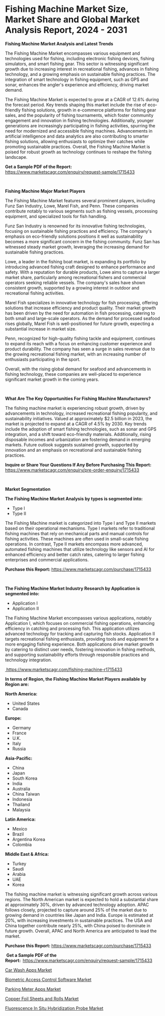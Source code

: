 <p><h1>Fishing Machine Market Size, Market Share and Global Market Analysis Report, 2024 - 2031</h1></p><p><strong>Fishing Machine Market Analysis and Latest Trends</strong></p>
<p><p>The Fishing Machine Market encompasses various equipment and technologies used for fishing, including electronic fishing devices, fishing simulators, and smart fishing gear. This sector is witnessing significant growth due to increasing interest in recreational fishing, advances in fishing technology, and a growing emphasis on sustainable fishing practices. The integration of smart technology in fishing equipment, such as GPS and sonar, enhances the angler's experience and efficiency, driving market demand.</p><p>The Fishing Machine Market is expected to grow at a CAGR of 12.6% during the forecast period. Key trends shaping this market include the rise of eco-friendly fishing solutions, growth in e-commerce platforms for fishing gear sales, and the popularity of fishing tournaments, which foster community engagement and innovation in fishing technologies. Additionally, younger generations are increasingly participating in fishing activities, spurring the need for modernized and accessible fishing machines. Advancements in artificial intelligence and data analytics are also contributing to smarter fishing solutions, allowing enthusiasts to optimize their catches while promoting sustainable practices. Overall, the Fishing Machine Market is poised for robust growth as technology continues to reshape the fishing landscape.</p></p>
<p><strong>Get a Sample PDF of the Report:&nbsp;</strong> <a href="https://www.marketscagr.com/enquiry/request-sample/1715433?utm_campaign=1610&utm_medium=2&utm_source=Github&utm_content=ia&utm_term=23102024&utm_id=fishing-machine">https://www.marketscagr.com/enquiry/request-sample/1715433</a></p>
<p>&nbsp;</p>
<p><strong>Fishing Machine Major Market Players</strong></p>
<p><p>The Fishing Machine Market features several prominent players, including Funz San Industry, Lowe, Marel Fish, and Penn. These companies contribute notably to various segments such as fishing vessels, processing equipment, and specialized tools for fish handling.</p><p>Funz San Industry is renowned for its innovative fishing technologies, focusing on sustainable fishing practices and efficiency. The company's emphasis on eco-friendly solutions positions it well as sustainability becomes a more significant concern in the fishing community. Funz San has witnessed steady market growth, leveraging the increasing demand for sustainable fishing practices.</p><p>Lowe, a leader in the fishing boat market, is expanding its portfolio by introducing advanced fishing craft designed to enhance performance and safety. With a reputation for durable products, Lowe aims to capture a larger market share, particularly among recreational fishers and commercial operators seeking reliable vessels. The company's sales have shown consistent growth, supported by a growing interest in outdoor and recreational fishing activities.</p><p>Marel Fish specializes in innovative technology for fish processing, offering solutions that increase efficiency and product quality. Their market growth has been driven by the need for automation in fish processing, catering to both small and large-scale operators. As the demand for processed seafood rises globally, Marel Fish is well-positioned for future growth, expecting a substantial increase in market size.</p><p>Penn, recognized for high-quality fishing tackle and equipment, continues to expand its reach with a focus on enhancing customer experience and product durability. The company has seen a surge in sales revenue due to the growing recreational fishing market, with an increasing number of enthusiasts participating in the sport.</p><p>Overall, with the rising global demand for seafood and advancements in fishing technology, these companies are well-placed to experience significant market growth in the coming years.</p></p>
<p>&nbsp;</p>
<p><strong>What Are The Key Opportunities For Fishing Machine Manufacturers?</strong></p>
<p><p>The fishing machine market is experiencing robust growth, driven by advancements in technology, increased recreational fishing popularity, and sustainability initiatives. Valued at approximately $2.5 billion in 2023, the market is projected to expand at a CAGR of 4.5% by 2030. Key trends include the adoption of smart fishing technologies, such as sonar and GPS integration, and a shift toward eco-friendly materials. Additionally, rising disposable incomes and urbanization are fostering demand in emerging markets. Future outlook suggests sustained growth, supported by innovation and an emphasis on recreational and sustainable fishing practices.</p></p>
<p><strong>Inquire or Share Your Questions If Any Before Purchasing This Report:</strong> <a href="https://www.marketscagr.com/enquiry/pre-order-enquiry/1715433?utm_campaign=1610&utm_medium=2&utm_source=Github&utm_content=ia&utm_term=23102024&utm_id=fishing-machine">https://www.marketscagr.com/enquiry/pre-order-enquiry/1715433</a></p>
<p>&nbsp;</p>
<p><strong>Market Segmentation</strong></p>
<p><strong>The Fishing Machine Market Analysis by types is segmented into:</strong></p>
<p><ul><li>Type I</li><li>Type II</li></ul></p>
<p><p>The Fishing Machine market is categorized into Type I and Type II markets based on their operational mechanisms. Type I markets refer to traditional fishing machines that rely on mechanical parts and manual controls for fishing activities. These machines are often used in small-scale fishing operations. In contrast, Type II markets encompass more advanced, automated fishing machines that utilize technology like sensors and AI for enhanced efficiency and better catch rates, catering to larger fishing enterprises and commercial applications.</p></p>
<p><strong>Purchase this Report:&nbsp;</strong><a href="https://www.marketscagr.com/purchase/1715433?utm_campaign=1610&utm_medium=2&utm_source=Github&utm_content=ia&utm_term=23102024&utm_id=fishing-machine">https://www.marketscagr.com/purchase/1715433</a></p>
<p>&nbsp;</p>
<p><strong>The Fishing Machine Market Industry Research by Application is segmented into:</strong></p>
<p><ul><li>Application I</li><li>Application II</li></ul></p>
<p><p>The Fishing Machine Market encompasses various applications, notably Application I, which focuses on commercial fishing operations, enhancing efficiency in catching and processing fish. This application utilizes advanced technology for tracking and capturing fish stocks. Application II targets recreational fishing enthusiasts, providing tools and equipment for a more engaging fishing experience. Both applications drive market growth by catering to distinct user needs, fostering innovation in fishing methods, and supporting sustainability efforts through responsible practices and technology integration.</p></p>
<p><a href="https://www.marketscagr.com/fishing-machine-r1715433?utm_campaign=1610&utm_medium=2&utm_source=Github&utm_content=ia&utm_term=23102024&utm_id=fishing-machine">&nbsp;https://www.marketscagr.com/fishing-machine-r1715433</a></p>
<p><strong>In terms of Region, the Fishing Machine Market Players available by Region are:</strong></p>
<p>
    <p> <strong> North America: </strong>
        <ul>
            <li>United States</li>
            <li>Canada</li>
        </ul>
        </p> 
    <p> <strong> Europe: </strong>
        <ul>
            <li>Germany</li>
            <li>France</li>
            <li>U.K.</li>
            <li>Italy</li>
            <li>Russia</li>
        </ul>
        </p> 
    <p> <strong> Asia-Pacific: </strong>
        <ul>
            <li>China</li>
            <li>Japan</li>
            <li>South Korea</li>
            <li>India</li>
            <li>Australia</li>
            <li>China Taiwan</li>
            <li>Indonesia</li>
            <li>Thailand</li>
            <li>Malaysia</li>
        </ul>
        </p> 
    <p> <strong> Latin America: </strong>
        <ul>
            <li>Mexico</li>
            <li>Brazil</li>
            <li>Argentina Korea</li>
            <li>Colombia</li>
        </ul>
        </p> 
    <p> <strong> Middle East & Africa: </strong>
        <ul>
            <li>Turkey</li>
            <li>Saudi</li>
            <li>Arabia</li>
            <li>UAE</li>
            <li>Korea</li>
        </ul>
    </p>
    </p>
<p><p>The fishing machine market is witnessing significant growth across various regions. The North American market is expected to hold a substantial share at approximately 30%, driven by advanced technology adoption. APAC follows closely, projected to capture around 25% of the market due to growing demand in countries like Japan and India. Europe is estimated at 20%, with increasing investments in sustainable practices. The USA and China together contribute nearly 25%, with China poised to dominate in future growth. Overall, APAC and North America are anticipated to lead the market.</p></p>
<p><strong>Purchase this Report: </strong><a href="https://www.marketscagr.com/purchase/1715433?utm_campaign=1610&utm_medium=2&utm_source=Github&utm_content=ia&utm_term=23102024&utm_id=fishing-machine">https://www.marketscagr.com/purchase/1715433</a></p>
<p>&nbsp;<strong>Get a Sample PDF of the Report:&nbsp;&nbsp;</strong><a href="https://www.marketscagr.com/enquiry/request-sample/1715433?utm_campaign=1610&utm_medium=2&utm_source=Github&utm_content=ia&utm_term=23102024&utm_id=fishing-machine">https://www.marketscagr.com/enquiry/request-sample/1715433</a></p>
<p><strong></strong></p>
<p><p><a href="https://www.linkedin.com/pulse/car-wash-apps-market-segmentation-in-depth-analysis-automatic-mhcue?utm_campaign=1610&utm_medium=2&utm_source=Github&utm_content=ia&utm_term=23102024&utm_id=fishing-machine">Car Wash Apps Market</a></p><p><a href="https://www.linkedin.com/pulse/emerging-biometric-access-control-software-market-opportunities-oybte?utm_campaign=1610&utm_medium=2&utm_source=Github&utm_content=ia&utm_term=23102024&utm_id=fishing-machine">Biometric Access Control Software Market</a></p><p><a href="https://www.linkedin.com/pulse/parking-meter-apps-landscape-product-spectrum-market-trajectories-tcjse?utm_campaign=1610&utm_medium=2&utm_source=Github&utm_content=ia&utm_term=23102024&utm_id=fishing-machine">Parking Meter Apps Market</a></p><p><a href="https://github.com/abbislposival/Market-Research-Report-List-1/blob/main/copper-foil-sheets-and-rolls-market.md?utm_campaign=1610&utm_medium=2&utm_source=Github&utm_content=ia&utm_term=23102024&utm_id=fishing-machine">Copper Foil Sheets and Rolls Market</a></p><p><a href="https://www.linkedin.com/pulse/global-fluorescence-situ-hybridization-probe-market-product-vpjze?utm_campaign=1610&utm_medium=2&utm_source=Github&utm_content=ia&utm_term=23102024&utm_id=fishing-machine">Fluorescence In Situ Hybridization Probe Market</a></p></p>